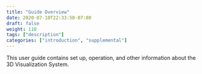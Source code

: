 ```yaml
---
title: "Guide Overview"
date: 2020-07-10T22:33:50-07:00
draft: false
weight: 110
tags: ["description"]
categories: ["introduction", "supplemental"]
---
```


This user guide contains set up, operation, and other information about the 3D Visualization System.
